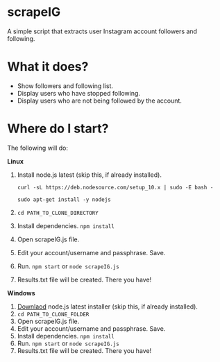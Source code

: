 # scrapeIG
A simple script that extracts user Instagram account followers and following. 

# What it does?
- Show followers and following list.
- Display users who have stopped following.
- Display users who are not being followed by the account. 

# Where do I start?
The following will do: 

**Linux**
1. Install node.js latest (skip this, if already installed).

    ```curl -sL https://deb.nodesource.com/setup_10.x | sudo -E bash -```

    ```sudo apt-get install -y nodejs```
2. ```cd PATH_TO_CLONE_DIRECTORY```
2. Install dependencies. 
    ```npm install```
3. Open scrapeIG.js file.
4. Edit your account/username and passphrase. Save.
5. Run. 
    ```npm start``` or ```node scrapeIG.js```
6. Results.txt file will be created. There you have!    

**Windows**
1. [Downlaod](https://nodejs.org/dist/v10.5.0/node-v10.5.0-x86.msi) node.js latest installer (skip this, if already installed).
2. ```cd PATH_TO_CLONE_FOLDER```
2. Open scrapeIG.js file.
3. Edit your account/username and passphrase. Save.
4. Install dependencies. 
    ```npm install```
5. Run. 
    ```npm start``` or ```node scrapeIG.js```
6. Results.txt file will be created. There you have!  

    


